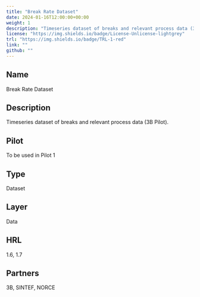 ```yaml
---
title: "Break Rate Dataset"
date: 2024-01-16T12:00:00+00:00
weight: 1
description: "Timeseries dataset of breaks and relevant process data (3B Pilot)."
license: "https://img.shields.io/badge/License-Unlicense-lightgrey"
trl: "https://img.shields.io/badge/TRL-1-red"
link: ""
github: ""
---
```


## Name
Break Rate Dataset

## Description
Timeseries dataset of breaks and relevant process data (3B Pilot).

## Pilot
To be used in Pilot 1

## Type
Dataset

## Layer
Data

## HRL
1.6, 1.7

## Partners
3B, SINTEF, NORCE

